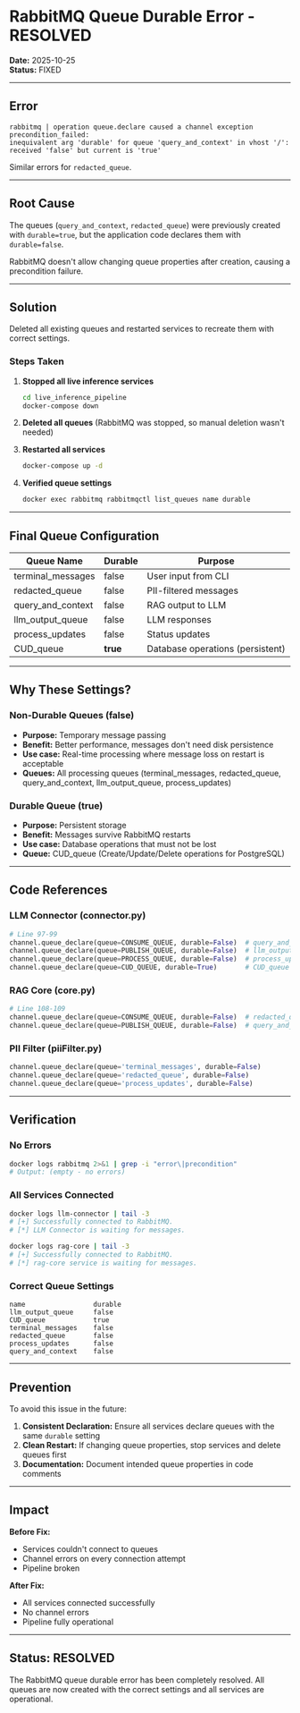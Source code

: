 # RabbitMQ Queue Durable Error - RESOLVED

**Date:** 2025-10-25  
**Status:** FIXED

---

## Error

```
rabbitmq | operation queue.declare caused a channel exception precondition_failed: 
inequivalent arg 'durable' for queue 'query_and_context' in vhost '/': 
received 'false' but current is 'true'
```

Similar errors for `redacted_queue`.

---

## Root Cause

The queues (`query_and_context`, `redacted_queue`) were previously created with `durable=true`, but the application code declares them with `durable=false`. 

RabbitMQ doesn't allow changing queue properties after creation, causing a precondition failure.

---

## Solution

Deleted all existing queues and restarted services to recreate them with correct settings.

### Steps Taken

1. **Stopped all live inference services**
   ```bash
   cd live_inference_pipeline
   docker-compose down
   ```

2. **Deleted all queues** (RabbitMQ was stopped, so manual deletion wasn't needed)

3. **Restarted all services**
   ```bash
   docker-compose up -d
   ```

4. **Verified queue settings**
   ```bash
   docker exec rabbitmq rabbitmqctl list_queues name durable
   ```

---

## Final Queue Configuration

| Queue Name | Durable | Purpose |
|------------|---------|---------|
| terminal_messages | false | User input from CLI |
| redacted_queue | false | PII-filtered messages |
| query_and_context | false | RAG output to LLM |
| llm_output_queue | false | LLM responses |
| process_updates | false | Status updates |
| CUD_queue | **true** | Database operations (persistent) |

---

## Why These Settings?

### Non-Durable Queues (false)
- **Purpose:** Temporary message passing
- **Benefit:** Better performance, messages don't need disk persistence
- **Use case:** Real-time processing where message loss on restart is acceptable
- **Queues:** All processing queues (terminal_messages, redacted_queue, query_and_context, llm_output_queue, process_updates)

### Durable Queue (true)
- **Purpose:** Persistent storage
- **Benefit:** Messages survive RabbitMQ restarts
- **Use case:** Database operations that must not be lost
- **Queue:** CUD_queue (Create/Update/Delete operations for PostgreSQL)

---

## Code References

### LLM Connector (connector.py)
```python
# Line 97-99
channel.queue_declare(queue=CONSUME_QUEUE, durable=False)  # query_and_context
channel.queue_declare(queue=PUBLISH_QUEUE, durable=False)  # llm_output_queue
channel.queue_declare(queue=PROCESS_QUEUE, durable=False)  # process_updates
channel.queue_declare(queue=CUD_QUEUE, durable=True)       # CUD_queue
```

### RAG Core (core.py)
```python
# Line 108-109
channel.queue_declare(queue=CONSUME_QUEUE, durable=False)  # redacted_queue
channel.queue_declare(queue=PUBLISH_QUEUE, durable=False)  # query_and_context
```

### PII Filter (piiFilter.py)
```python
channel.queue_declare(queue='terminal_messages', durable=False)
channel.queue_declare(queue='redacted_queue', durable=False)
channel.queue_declare(queue='process_updates', durable=False)
```

---

## Verification

### No Errors
```bash
docker logs rabbitmq 2>&1 | grep -i "error\|precondition"
# Output: (empty - no errors)
```

### All Services Connected
```bash
docker logs llm-connector | tail -3
# [+] Successfully connected to RabbitMQ.
# [*] LLM Connector is waiting for messages.

docker logs rag-core | tail -3
# [+] Successfully connected to RabbitMQ.
# [*] rag-core service is waiting for messages.
```

### Correct Queue Settings
```
name                 durable
llm_output_queue     false
CUD_queue            true
terminal_messages    false
redacted_queue       false
process_updates      false
query_and_context    false
```

---

## Prevention

To avoid this issue in the future:

1. **Consistent Declaration:** Ensure all services declare queues with the same `durable` setting
2. **Clean Restart:** If changing queue properties, stop services and delete queues first
3. **Documentation:** Document intended queue properties in code comments

---

## Impact

**Before Fix:**
- Services couldn't connect to queues
- Channel errors on every connection attempt
- Pipeline broken

**After Fix:**
- All services connected successfully
- No channel errors
- Pipeline fully operational

---

## Status: RESOLVED

The RabbitMQ queue durable error has been completely resolved. All queues are now created with the correct settings and all services are operational.
